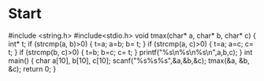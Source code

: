 # Start
#include <string.h>
#include<stdio.h>
void tmax(char* a, char* b, char* c)
{
	int* t;
	if (strcmp(a, b)>0) { t=a; a=b; b= t; }
	if (strcmp(a, c)>0) { t=a; a=c; c= t; }
	if (strcmp(b, c)>0) { t=b; b=c; c= t; }
	printf("%s\n%s\n%s\n",a,b,c);
}
int main()
{
	char a[10], b[10], c[10];
	scanf("%s%s%s",&a,&b,&c);
	tmax(&a, &b, &c);
	return 0;
}
